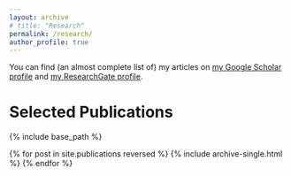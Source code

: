 ```yaml
---
layout: archive
# title: "Research"
permalink: /research/
author_profile: true
---
```


You can find (an almost complete list of) my articles on <u><a href="{{ site.author.googlescholar }}" target="_blank">my Google Scholar profile</a></u> and <u><a href="{{ site.author.researchgate }}" target="_blank">my ResearchGate profile</a></u>.

# Selected Publications

{% include base_path %}

{% for post in site.publications reversed %}
  {% include archive-single.html %}
{% endfor %}
